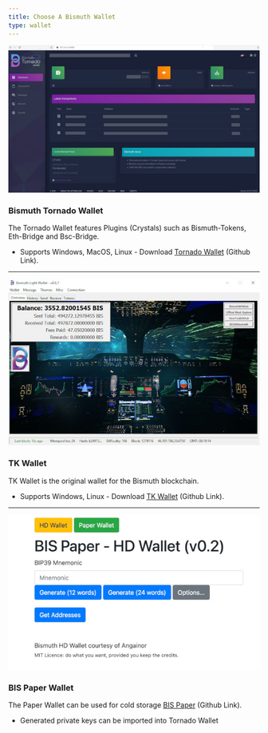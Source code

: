```yaml
---
title: Choose A Bismuth Wallet
type: wallet
---
```


![](/images/2025-03-01-wallet-tornado.jpg)

### Bismuth Tornado Wallet
The Tornado Wallet features Plugins (Crystals) such as Bismuth-Tokens, Eth-Bridge and Bsc-Bridge.
- Supports Windows, MacOS, Linux - Download [Tornado Wallet](https://github.com/bismuthfoundation/tornadowallet) (Github Link).

---

![](/images/2025-03-01-wallet-tk.jpg)
### TK Wallet
TK Wallet is the original wallet for the Bismuth blockchain.
- Supports Windows, Linux - Download [TK Wallet](https://github.com/bismuthfoundation/tk-wallet) (Github Link).

---

![](/images/2025-03-01-wallet-bis-paper.jpg)
### BIS Paper Wallet
The Paper Wallet can be used for cold storage [BIS Paper](https://github.com/bismuthfoundation/BIS-Paper) (Github Link).
- Generated private keys can be imported into Tornado Wallet

